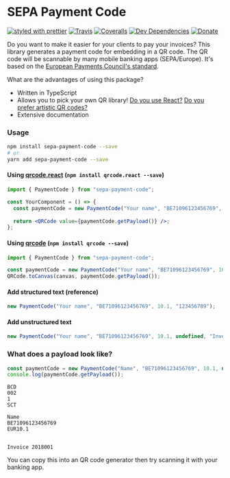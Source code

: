 # SEPA Payment Code

[![styled with prettier](https://img.shields.io/badge/styled_with-prettier-ff69b4.svg)](https://github.com/prettier/prettier)
[![Travis](https://img.shields.io/travis/hansott/sepa-payment-code.svg)](https://travis-ci.org/hansott/sepa-payment-code)
[![Coveralls](https://img.shields.io/coveralls/hansott/sepa-payment-code.svg)](https://coveralls.io/github/hansott/sepa-payment-code)
[![Dev Dependencies](https://david-dm.org/hansott/sepa-payment-code/dev-status.svg)](https://david-dm.org/hansott/sepa-payment-code?type=dev)
[![Donate](https://img.shields.io/badge/donate-paypal-blue.svg)](https://paypal.me/hansott/5)

Do you want to make it easier for your clients to pay your invoices? This library generates a payment code for embedding in a QR code. The QR code will be scannable by many mobile banking apps (SEPA/Europe). It's based on the [European Payments Council's standard](http://www.europeanpaymentscouncil.eu/index.cfm/knowledge-bank/epc-documents/quick-response-code-guidelines-to-enable-data-capture-for-the-initiation-of-a-sepa-credit-transfer/epc069-12-quick-response-code-guidelines-to-enable-data-capture-for-the-initiation-of-a-sepa-credit-transfer1/).

What are the advantages of using this package?

* Written in TypeScript
* Allows you to pick your own QR library! [Do you use React?](https://github.com/zpao/qrcode.react) [Do you prefer artistic QR codes?](https://github.com/kciter/qart.js) 
* Extensive documentation

### Usage

```bash
npm install sepa-payment-code --save
# or
yarn add sepa-payment-code --save
```

#### Using [qrcode.react](https://github.com/zpao/qrcode.react) (`npm install qrcode.react --save`)

```jsx
import { PaymentCode } from "sepa-payment-code";

const YourComponent = () => {
  const paymentCode = new PaymentCode("Your name", "BE71096123456769", 10.1);
  
  return <QRCode value={paymentCode.getPayload()} />;
};
```

#### Using [qrcode](https://github.com/soldair/node-qrcode) (`npm install qrcode --save`)

```js
import { PaymentCode } from "sepa-payment-code";

const paymentCode = new PaymentCode("Your name", "BE71096123456769", 10.1);
QRCode.toCanvas(canvas, paymentCode.getPayload());
```

#### Add structured text (reference)

```js
new PaymentCode("Your name", "BE71096123456769", 10.1, "123456789");
```

#### Add unstructured text

```js
new PaymentCode("Your name", "BE71096123456769", 10.1, undefined, "Invoice 2018001");
```

### What does a payload look like?

```js
const paymentCode = new PaymentCode("Name", "BE71096123456769", 10.1, undefined, "Invoice 2018001");
console.log(paymentCode.getPayload());
```

```
BCD
002
1
SCT

Name
BE71096123456769
EUR10.1


Invoice 2018001

```

You can copy this into an QR code generator then try scanning it with your banking app.
